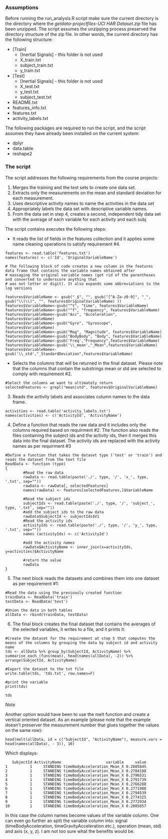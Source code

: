 ### Assumptions
Before running the run_analysis.R script make sure the current directory is the directory where the *getdata-projectfiles-UCI HAR Dataset.zip* file has been unzipped. The script assumes the unzipping process preserved the directory structure of the zip file. In other words, the current directory has the following structure:

* [Train]
    + [Inertial Signals] - this folder is not used
    + X_train.txt
    + subject_train.txt
    + y_train.txt
* [Test]
    + [Inertial Signals] - this folder is not used
    + X_test.txt
    + y_test.txt
    + subject_test.txt
* README.txt
* features_info.txt
* features.txt
* activity_labels.txt


The following packages are required to run the script, and the script assumes they have already been installed on the current system:

* dplyr
* data.table
* reshape2

### The script

The script addresses the following requirements from the course projects:

1. Merges the training and the test sets to create one data set.
2. Extracts only the measurements on the mean and standard deviation for each measurement. 
3. Uses descriptive activity names to name the activities in the data set
4. Appropriately labels the data set with descriptive variable names. 
5. From the data set in step 4, creates a second, independent tidy data set with the average of each variable for each activity and each subj


The script contains executes the following steps:

* It reads the list of fields in the features collection and it applies some name cleaning operations to satisfy requirement #4. 
```{r}
features <- read.table('features.txt')
names(features) <- c('Id', 'OriginalVariableName')

# The following block of code creates a new column in the features data frame that contains the variable names obtained after
# massaging the original variable names (got rid of the parentheses and converted to underscore anything that 
# was not letter or digit). It also expands some abbreviations to the log versions

features$VariableName <- gsub("_$", "", gsub("[^A-Za-z0-9]", "_", gsub("\\(\\)", "", features$OriginalVariableName) )) 
features$VariableName<-gsub("^t", "time", features$VariableName)
features$VariableName<-gsub("^f", "frequency", features$VariableName)
features$VariableName<-gsub("Acc", "Acceleration", features$VariableName)
features$VariableName<-gsub("Gyro", "Gyroscope", features$VariableName)
features$VariableName<-gsub("Mag", "Magnitude", features$VariableName)
features$VariableName<-gsub("BodyBody", "Body", features$VariableName)
features$VariableName<-gsub('Freq',"Frequency",features$VariableName)
features$VariableName<-gsub('\\_mean',"_Mean",features$VariableName)
features$VariableName<-gsub('\\_std',"_StandardDeviation",features$VariableName)
```
* Selects the columns that will be returned in the final dataset. Please note that the columns that contain the substrings mean or std are selected to comply with requirement #2.
```{r}
#Select the columns we want to ultimately return
selectedFeatures <- grepl("mean|std", features$OriginalVariableName)
```
3. Reads the activity labels and associates column names to the data frame.
```{r}
activities <- read.table('activity_labels.txt')
names(activities) <- c('ActivityId', 'ActivityName')
```
4. Define a function that reads the raw data and it includes only the columns required based on requirment #2. The function also reads the files containing the subject ids and the activity ids, then it merges this data
into the final dataset. The activity ids are replaced with the activity names as per requirment #3
```{r}
#Define a function that takes the dataset type ('test' or 'train') and reads the dataset from the text file 
ReadData <- function (type)
{
        #Read the raw data
        rawData <- read.table(paste('./', type, '/', 'x_', type, '.txt', sep="")) 
        rawData <- rawData[, selectedFeatures]
        names(rawData) <- features[selectedFeatures,]$VariableName
        
        #Read the subject ids
        subjectIds <- read.table(paste('./', type, '/', 'subject_', type, '.txt', sep="")) 
        #add the subject ids to the raw data
        rawData$SubjectId <- subjectIds$V1
        #Read the activity ids
        activityIds <- read.table(paste('./', type, '/', 'y_', type, '.txt', sep="")) 
        names (activityIds) <- c('ActivityId')
        
        #add the activity names
        rawData$ActivityName <- inner_join(x=activityIds, y=activities)$ActivityName
        
        #return the value
        rawData
}
```
5. The next block reads the datasets and combines them into one dataset as per requirement #1:
```{r}
#Read the data using the previously created function
trainData <- ReadData('train')
testData <- ReadData('test')

#Union the data in both tables
allData <- rbind(trainData, testData)
```
6. The final block creates the final dataset that contains the averages of the selected variables, it writes to a file, and it prints it:
```{r}
#Create the dataset for the requirement at step 5 that computes the means of the columns by grouping the data by subject id and activity name
tds <- allData %>% group_by(SubjectId, ActivityName) %>% summarise_each_(funs(mean), head(names(allData), -2)) %>% arrange(SubjectId, ActivityName)

#Export the dataset to the txt file
write.table(tds, 'tds.txt', row.names=F)

#print the variable
print(tds)

tds
```


*Note*

Another option would have been to use the melt function and create a vertical oriented dataset. As an example (please note that the example doesn't preserver the measurement number that glues together the values on the same row):
```{r}
head(melt(allData, id = c("SubjectId", "ActivityName"), measure.vars = head(names(allData), - 3)), 10)
```

Which displays:
```
   SubjectId ActivityName                    variable     value
1          1     STANDING timeBodyAcceleration_Mean_X 0.2885845
2          1     STANDING timeBodyAcceleration_Mean_X 0.2784188
3          1     STANDING timeBodyAcceleration_Mean_X 0.2796531
4          1     STANDING timeBodyAcceleration_Mean_X 0.2791739
5          1     STANDING timeBodyAcceleration_Mean_X 0.2766288
6          1     STANDING timeBodyAcceleration_Mean_X 0.2771988
7          1     STANDING timeBodyAcceleration_Mean_X 0.2794539
8          1     STANDING timeBodyAcceleration_Mean_X 0.2774325
9          1     STANDING timeBodyAcceleration_Mean_X 0.2772934
10         1     STANDING timeBodyAcceleration_Mean_X 0.2805857
```

In this case the column names become values of the variable column. One can even go further an split the variable column into: signal (timeBodyAcceleration, timeGravityAcceleration etc.), operation (mean, std) and axis (x, y, z). I am not too sure what the benefits would be. 
